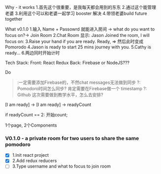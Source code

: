 Why - it works
1.首先这个很重要，是我每天都会用到的东东
2.通过这个能管理老婆
3.利用这个可以和老婆一起学习 booster 解决
4.带领老婆build future together

What
v0.1.0
1.输入 Name + Passowrd 就能进入房间 -> what do you want to focus on?-> Join Room
2.Chat Room 显示:  Jason Joined the room, I will focus on:
3.Raise your hand if you are ready. Ready, => 然后此时变成Pomorodo
4.Jason is ready to start 25 mins journey with you.
5.Cathy is ready...
6.两边同时开始计时

Tech Stack:
Front: React Redux
Back: Firebase or NodeJS???


Do
>:一定需要添加Firebase的，不然chat messages无法做到同步
?: Pomodoro时间怎么同步? 肯定需要在Firebase做一个 timestamp
?: Github 这次需要做到教学水平，怎么去安排?


[I am ready] ->
[I am ready] -> readyCount

if readyCount == 2: 开始count;

1个page, 2个Components

### V0.1.0 - a private room for two users to share the same pomodoro
- [x] 1.Init react project
- [x] 2.Add redux reducers
- [ ] 3.Type username and what to focus to join room
